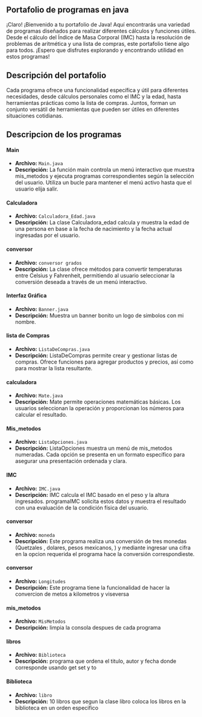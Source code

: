 ## Portafolio de programas en java

¡Claro! ¡Bienvenido a tu portafolio de Java! Aquí encontrarás una variedad de programas diseñados para realizar diferentes cálculos y funciones útiles. Desde el cálculo del Índice de Masa Corporal (IMC) hasta la resolución de problemas de aritmética y una lista de compras, este portafolio tiene algo para todos. ¡Espero que disfrutes explorando y encontrando utilidad en estos programas!

## Descripción del portafolio 

Cada programa ofrece una funcionalidad específica y útil para diferentes necesidades, desde cálculos personales como el IMC y la edad, hasta herramientas prácticas como la lista de compras. Juntos, forman un conjunto versátil de herramientas que pueden ser útiles en diferentes situaciones cotidianas.

## Descripcion de los programas 

#### Main
- **Archivo:** `Main.java`
- **Descripción:** La función main controla un menú interactivo que muestra mis_metodos y ejecuta programas correspondientes según la selección del usuario. Utiliza un bucle para mantener el menú activo hasta que el usuario elija salir.

#### Calculadora
- **Archivo:** `Calculadora_Edad.java`
- **Descripción:** La clase Calculadora_edad calcula y muestra la edad de una persona en base a la fecha de nacimiento y la fecha actual ingresadas por el usuario.

#### conversor
- **Archivo:** `conversor grados`
- **Descripción:** La clase ofrece métodos para convertir temperaturas entre Celsius y Fahrenheit, permitiendo al usuario seleccionar la conversión deseada a través de un menú interactivo.

#### Interfaz Gráfica
- **Archivo:** `Banner.java`
- **Descripción:** Muestra un banner bonito un logo de simbolos con mi nombre.

#### lista de Compras
- **Archivo:** `ListaDeCompras.java`
- **Descripción:** ListaDeCompras permite crear y gestionar listas de compras. Ofrece funciones para agregar productos y precios, así como para mostrar la lista resultante.

#### calculadora
- **Archivo:** `Mate.java`
- **Descripción:**
  Mate permite operaciones matemáticas básicas. Los usuarios seleccionan la operación y proporcionan los números para calcular el resultado.

#### Mis_metodos
- **Archivo:** `ListaOpciones.java`
- **Descripción:** ListaOpciones muestra un menú de mis_metodos numeradas. Cada opción se presenta en un formato específico para asegurar una presentación ordenada y clara.

#### IMC
- **Archivo:** `IMC.java`
- **Descripción:** IMC calcula el IMC basado en el peso y la altura ingresados. programaIMC solicita estos datos y muestra el resultado con una evaluación de la condición física del usuario.

#### conversor
- **Archivo:** `moneda`
- **Descripción:** Este programa realiza una conversión de tres monedas (Quetzales , dolares, pesos mexicanos, ) y mediante ingresar una cifra en la opcion requerida el programa hace la conversión correspondieste.

#### conversor
- **Archivo:** `Longitudes`
- **Descripción:** Este programa tiene la funcionalidad de hacer la convercion de metos a kilometros y viseversa

#### mis_metodos
- **Archivo:** `MisMetodos`
- **Descripción:** limpia la consola despues de cada programa

#### libros
- **Archivo:** `Biblioteca`
- **Descripción:** programa que ordena el titulo, autor y fecha donde corresponde usando get set y to

#### Biblioteca
- **Archivo:** `libro`
- **Descripción:** 10 libros que segun la clase libro coloca los libros en la biblioteca en un orden especifico
